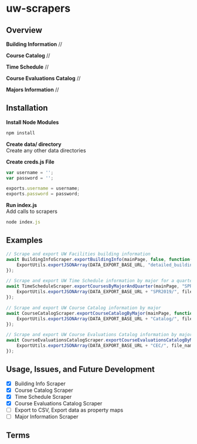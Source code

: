 # uw-scrapers

## Overview



**Building Information**
//

**Course Catalog**
//

**Time Schedule**
//

**Course Evaluations Catalog**
//

**Majors Information**
//

## Installation

**Install Node Modules**

```javascript
npm install
```

**Create data/ directory**  
Create any other data directories

**Create creds.js File**

```javascript
var username = '';
var password = '';

exports.username = username;
exports.password = password;
```

**Run index.js**  
Add calls to scrapers 

```javascript
node index.js
```

## Examples



```javascript
// Scrape and export UW Facilities building information
await BuildingInfoScraper.exportBuildingInfo(mainPage, false, function(data) {
    ExportUtils.exportJSONArray(DATA_EXPORT_BASE_URL, "detailed_building_info.json", "data", data);
});

// Scrape and export UW Time Schedule information by major for a quarter
await TimeScheduleScraper.exportCoursesByMajorAndQuarter(mainPage, "SPR2019", function(file_name, data) {
    ExportUtils.exportJSONArray(DATA_EXPORT_BASE_URL + "SPR2019/", file_name, "data", data);
});

// Scrape and export UW Course Catalog information by major
await CourseCatalogScraper.exportCourseCatalogByMajor(mainPage, function(file_name, data) {
    ExportUtils.exportJSONArray(DATA_EXPORT_BASE_URL + "Catalog/", file_name, "data", data);
});

// Scrape and export UW Course Evaluations Catalog information by major
await CourseEvaluationsCatalogScraper.exportCourseEvaluationsCatalogByMajor(mainPage, function(file_name, data) {
    ExportUtils.exportJSONArray(DATA_EXPORT_BASE_URL + "CEC/", file_name, "data", data);
});
```

## Usage, Issues, and Future Development



- [x] Building Info Scraper
- [x] Course Catalog Scraper
- [x] Time Schedule Scraper
- [x] Course Evaluations Catalog Scraper
- [ ] Export to CSV, Export data as property maps
- [ ] Major Information Scraper

## Terms

